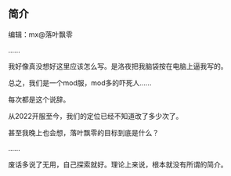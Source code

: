 ## 简介
编辑：mx@落叶飘零

......

我好像真没想好这里应该怎么写。是洛夜把我脑袋按在电脑上逼我写的。

总之，我们是一个mod服，mod多的吓死人......

每次都是这个说辞。

从2022开服至今，我们的定位已经不知道改了多少次了。

甚至我晚上也会想，落叶飘零的目标到底是什么？

......

废话多说了无用，自己探索就好。理论上来说，根本就没有所谓的简介。